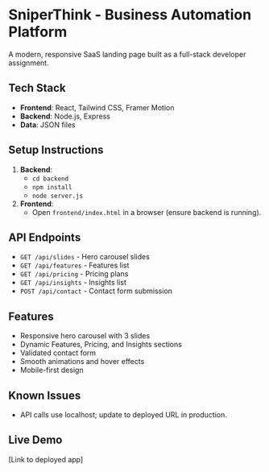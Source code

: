 

# SniperThink - Business Automation Platform

A modern, responsive SaaS landing page built as a full-stack developer assignment.

## Tech Stack
- **Frontend**: React, Tailwind CSS, Framer Motion
- **Backend**: Node.js, Express
- **Data**: JSON files

## Setup Instructions
1. **Backend**:
   - `cd backend`
   - `npm install`
   - `node server.js`
2. **Frontend**:
   - Open `frontend/index.html` in a browser (ensure backend is running).

## API Endpoints
- `GET /api/slides` - Hero carousel slides
- `GET /api/features` - Features list
- `GET /api/pricing` - Pricing plans
- `GET /api/insights` - Insights list
- `POST /api/contact` - Contact form submission

## Features
- Responsive hero carousel with 3 slides
- Dynamic Features, Pricing, and Insights sections
- Validated contact form
- Smooth animations and hover effects
- Mobile-first design

## Known Issues
- API calls use localhost; update to deployed URL in production.

## Live Demo
[Link to deployed app]